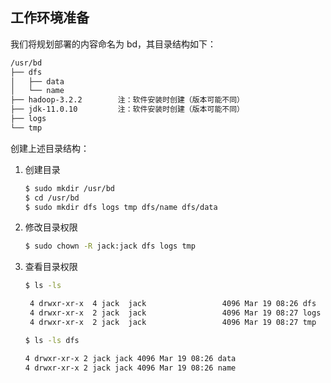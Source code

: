 
## 工作环境准备

我们将规划部署的内容命名为 bd，其目录结构如下：

```bash
/usr/bd
├── dfs
│   ├── data
│   └── name
├── hadoop-3.2.2        注：软件安装时创建（版本可能不同）
├── jdk-11.0.10         注：软件安装时创建（版本可能不同）       
├── logs
└── tmp
```

创建上述目录结构：

1. 创建目录
    ```bash 
    $ sudo mkdir /usr/bd    
    $ cd /usr/bd    
    $ sudo mkdir dfs logs tmp dfs/name dfs/data
    ```
2. 修改目录权限
    ```bash
    $ sudo chown -R jack:jack dfs logs tmp
    ```
3. 查看目录权限
    ```bash
    $ ls -ls
    ```
    ```bash {.line-numbers}
     4 drwxr-xr-x  4 jack  jack                 4096 Mar 19 08:26 dfs
     4 drwxr-xr-x  2 jack  jack                 4096 Mar 19 08:27 logs
     4 drwxr-xr-x  2 jack  jack                 4096 Mar 19 08:27 tmp
    ```
    ```bash
    $ ls -ls dfs
    ```
    ```bash {.line-numbers}
    4 drwxr-xr-x 2 jack jack 4096 Mar 19 08:26 data
    4 drwxr-xr-x 2 jack jack 4096 Mar 19 08:26 name
    ```

    
